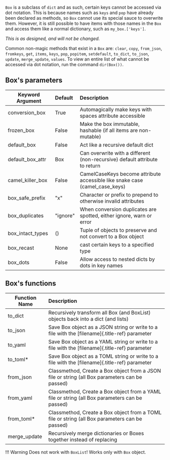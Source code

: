 `Box` is a subclass of `dict` and as such,
certain keys cannot be accessed via dot notation. This is because names
such as `keys` and `pop` have already been
declared as methods, so `Box` cannot use its special sauce
to overwrite them. However, it is still possible to have items with those
names in the `Box` and access them like a normal dictionary,
such as `my_box.['keys']`.

*This is as designed, and will not be changed.*

Common non-magic methods that exist in a `Box` are: `clear`,
`copy`, `from_json`, `fromkeys`, `get`, `items`, `keys`, `pop`, `popitem`, `setdefault`,
`to_dict`, `to_json`, `update`, `merge_update`, `values`. To view
an entire list of what cannot be accessed via dot notation, run the
command `dir(Box())`.


## Box's parameters

 |Keyword Argument    |Default     |Description
 |--------------------|:-----------|:------------------------------------------------------------------------------
 |conversion\_box     |True        |Automagically make keys with spaces attribute accessible
 |frozen\_box         |False       |Make the box immutable, hashable (if all items are non-mutable)
 |default\_box        |False       |Act like a recursive default dict
 |default\_box\_attr  |Box         |Can overwrite with a different (non-recursive) default attribute to return
 |camel\_killer\_box  |False       |CamelCaseKeys become attribute accessible like snake case (camel\_case\_keys)
 |box\_safe\_prefix   |"x"         |Character or prefix to prepend to otherwise invalid attributes
 |box\_duplicates     |"ignore"    |When conversion duplicates are spotted, either ignore, warn or error
 |box\_intact\_types  |()          |Tuple of objects to preserve and not convert to a Box object
 |box\_recast         |None        |cast certain keys to a specified type
 |box\_dots           |False       |Allow access to nested dicts by dots in key names

## Box's functions

 |Function Name  |Description
 |---------------|:-----------------------------------------------------------------------------------------------
 |to\_dict       |Recursively transform all Box (and BoxList) objects back into a dict (and lists)
 |to\_json       |Save Box object as a JSON string or write to a file with the [filename]{.title-ref} parameter
 |to\_yaml       |Save Box object as a YAML string or write to a file with the [filename]{.title-ref} parameter
 |to\_toml\*     |Save Box object as a TOML string or write to a file with the [filename]{.title-ref} parameter
 |from\_json     |Classmethod, Create a Box object from a JSON file or string (all Box parameters can be passed)
 |from\_yaml     |Classmethod, Create a Box object from a YAML file or string (all Box parameters can be passed)
 |from\_toml\*   |Classmethod, Create a Box object from a TOML file or string (all Box parameters can be passed)
 |merge\_update  |Recursively merge dictionaries or Boxes together instead of replacing

!!! Warning
    Does not work with `BoxList`! Works only with `Box` object.
